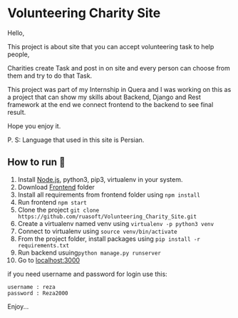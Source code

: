 # Volunteering Charity Site 
Hello,

This project is about site that you can accept volunteering task to help people,

Charities create Task and post in on site and every person can choose from them and try to do that Task.

This project was part of my Internship in Quera and I was working on this as a project that can show my skills about Backend, Django and Rest framework at the end we connect frontend to the backend to see final result.

Hope you enjoy it.

P. S: Language that used in this site is Persian.

## How to run 🚀

1. Install [Node.js](Nodejs.org), python3, pip3, virtualenv in your system.
2. Download [Frontend](https://quera.ir/qbox/download/w5FDDhTEQe/djang_front-master.zip) folder
3. Install all requirements from frontend folder using `npm install`
4. Run frontend `npm start`
5. Clone the project `git clone https://github.com/ruasoft/Volunteering_Charity_Site.git`
6. Create a virtualenv named venv using `virtualenv -p python3 venv`
7. Connect to virtualenv using `source venv/bin/activate`
8. From the project folder, install packages using `pip install -r requirements.txt`
9. Run backend usuing`python manage.py runserver`
10. Go to [localhost:3000](localhost:3000)

if you need username and password for login use this:

```
username : reza
password : Reza2000
```

Enjoy...


